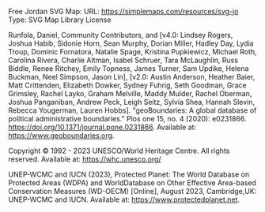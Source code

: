 Free Jordan SVG Map:
    URL: https://simplemaps.com/resources/svg-jo
    Type: SVG Map Library License

Runfola, Daniel, Community Contributors, and [v4.0: Lindsey Rogers, Joshua Habib, Sidonie Horn, Sean Murphy, Dorian Miller, Hadley Day, Lydia Troup, Dominic Fornatora, Natalie Spage, Kristina Pupkiewicz, Michael Roth, Carolina Rivera, Charlie Altman, Isabel Schruer, Tara McLaughlin, Russ Biddle, Renee Ritchey, Emily Topness, James Turner, Sam Updike, Helena Buckman, Neel Simpson, Jason Lin], [v2.0: Austin Anderson, Heather Baier, Matt Crittenden, Elizabeth Dowker, Sydney Fuhrig, Seth Goodman, Grace Grimsley, Rachel Layko, Graham Melville, Maddy Mulder, Rachel Oberman, Joshua Panganiban, Andrew Peck, Leigh Seitz, Sylvia Shea, Hannah Slevin, Rebecca Yougerman, Lauren Hobbs]. "geoBoundaries: A global database of political administrative boundaries." Plos one 15, no. 4 (2020): e0231866. https://doi.org/10.1371/journal.pone.0231866. Available at: https://www.geoboundaries.org. 

Copyright © 1992 - 2023 UNESCO/World Heritage Centre. All rights reserved. Available at: https://whc.unesco.org/

UNEP-WCMC and IUCN (2023), Protected Planet: The World Database on Protected Areas (WDPA) and WorldDatabase on Other Effective Area-based Conservation Measures (WD-OECM) [Online], August 2023, Cambridge,UK: UNEP-WCMC and IUCN. Available at: https://www.protectedplanet.net.